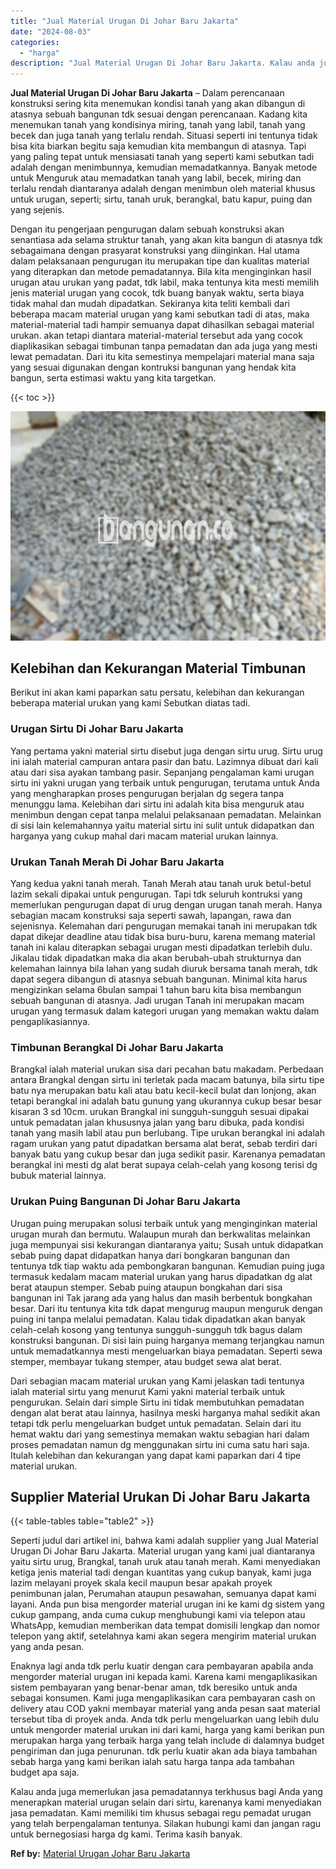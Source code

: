 ```yaml
---
title: "Jual Material Urugan Di Johar Baru Jakarta"
date: "2024-08-03"
categories: 
  - "harga"
description: "Jual Material Urugan Di Johar Baru Jakarta. Kalau anda juga memerlukan jasa pemadatannya terkhusus bagi Anda yang menerapkan material urugan selain dari sirt..."
---
```


**Jual Material Urugan Di Johar Baru Jakarta** – Dalam perencanaan konstruksi sering kita menemukan kondisi tanah yang akan dibangun di atasnya sebuah bangunan tdk sesuai dengan perencanaan. Kadang kita menemukan tanah yang kondisinya miring, tanah yang labil, tanah yang becek dan juga tanah yang terlalu rendah. Situasi seperti ini tentunya tidak bisa kita biarkan begitu saja kemudian kita membangun di atasnya. Tapi yang paling tepat untuk mensiasati tanah yang seperti kami sebutkan tadi adalah dengan menimbunnya, kemudian memadatkannya. Banyak metode untuk Menguruk atau memadatkan tanah yang labil, becek, miring dan terlalu rendah diantaranya adalah dengan menimbun oleh material khusus untuk urugan, seperti; sirtu, tanah uruk, berangkal, batu kapur, puing dan yang sejenis.

Dengan itu pengerjaan pengurugan dalam sebuah konstruksi akan senantiasa ada selama struktur tanah, yang akan kita bangun di atasnya tdk sebagaimana dengan prasyarat konstruksi yang diinginkan. Hal utama dalam pelaksanaan pengurugan itu merupakan tipe dan kualitas material yang diterapkan dan metode pemadatannya. Bila kita menginginkan hasil urugan atau urukan yang padat, tdk labil, maka tentunya kita mesti memilih jenis material urugan yang cocok, tdk buang banyak waktu, serta biaya tidak mahal dan mudah dipadatkan. Sekiranya kita teliti kembali dari beberapa macam material urugan yang kami sebutkan tadi di atas, maka material-material tadi hampir semuanya dapat dihasilkan sebagai material urukan. akan tetapi diantara material-material tersebut ada yang cocok diaplikasikan sebagai timbunan tanpa pemadatan dan ada juga yang mesti lewat pemadatan. Dari itu kita semestinya mempelajari material mana saja yang sesuai digunakan dengan kontruksi bangunan yang hendak kita bangun, serta estimasi waktu yang kita targetkan.

{{< toc >}}

![Jual Material Urugan Di Johar Baru Jakarta](/images/jual-urugan-20.png)

## Kelebihan dan Kekurangan Material Timbunan

Berikut ini akan kami paparkan satu persatu, kelebihan dan kekurangan beberapa material urukan yang kami Sebutkan diatas tadi.

### Urugan Sirtu Di Johar Baru Jakarta

Yang pertama yakni material sirtu disebut juga dengan sirtu urug. Sirtu urug ini ialah material campuran antara pasir dan batu. Lazimnya dibuat dari kali atau dari sisa ayakan tambang pasir. Sepanjang pengalaman kami urugan sirtu ini yakni urugan yang terbaik untuk pengurugan, terutama untuk Anda yang mengharapkan proses pengurugan berjalan dg segera tanpa menunggu lama. Kelebihan dari sirtu ini adalah kita bisa menguruk atau menimbun dengan cepat tanpa melalui pelaksanaan pemadatan. Melainkan di sisi lain kelemahannya yaitu material sirtu ini sulit untuk didapatkan dan harganya yang cukup mahal dari macam material urukan lainnya.

### Urukan Tanah Merah Di Johar Baru Jakarta

Yang kedua yakni tanah merah. Tanah Merah atau tanah uruk betul-betul lazim sekali dipakai untuk pengurugan. Tapi tdk seluruh kontruksi yang memerlukan pengurugan dapat di urug dengan urugan tanah merah. Hanya sebagian macam konstruksi saja seperti sawah, lapangan, rawa dan sejenisnya. Kelemahan dari pengurugan memakai tanah ini merupakan tdk dapat dikejar deadline atau tidak bisa buru-buru, karena memang material tanah ini kalau diterapkan sebagai urugan mesti dipadatkan terlebih dulu. Jikalau tidak dipadatkan maka dia akan berubah-ubah strukturnya dan kelemahan lainnya bila lahan yang sudah diuruk bersama tanah merah, tdk dapat segera dibangun di atasnya sebuah bangunan. Minimal kita harus mengizinkan selama 6bulan sampai 1 tahun baru kita bisa membangun sebuah bangunan di atasnya. Jadi urugan Tanah ini merupakan macam urugan yang termasuk dalam kategori urugan yang memakan waktu dalam pengaplikasiannya.

### Timbunan Berangkal Di Johar Baru Jakarta

Brangkal ialah material urukan sisa dari pecahan batu makadam. Perbedaan antara Brangkal dengan sirtu ini terletak pada macam batunya, bila sirtu tipe batu nya merupakan batu kali atau batu kecil-kecil bulat dan lonjong, akan tetapi berangkal ini adalah batu gunung yang ukurannya cukup besar besar kisaran 3 sd 10cm. urukan Brangkal ini sungguh-sungguh sesuai dipakai untuk pemadatan jalan khususnya jalan yang baru dibuka, pada kondisi tanah yang masih labil atau pun berlubang. Tipe urukan berangkal ini adalah ragam urukan yang patut dipadatkan bersama alat berat, sebab terdiri dari banyak batu yang cukup besar dan juga sedikit pasir. Karenanya pemadatan berangkal ini mesti dg alat berat supaya celah-celah yang kosong terisi dg bubuk material lainnya.

### Urukan Puing Bangunan Di Johar Baru Jakarta

Urugan puing merupakan solusi terbaik untuk yang menginginkan material urugan murah dan bermutu. Walaupun murah dan berkwalitas melainkan juga mempunyai sisi kekurangan diantaranya yaitu; Susah untuk didapatkan sebab puing dapat didapatkan hanya dari bongkaran bangunan dan tentunya tdk tiap waktu ada pembongkaran bangunan. Kemudian puing juga termasuk kedalam macam material urukan yang harus dipadatkan dg alat berat ataupun stemper. Sebab puing ataupun bongkahan dari sisa bangunan ini Tak jarang ada yang halus dan masih berbentuk bongkahan besar. Dari itu tentunya kita tdk dapat mengurug maupun menguruk dengan puing ini tanpa melalui pemadatan. Kalau tidak dipadatkan akan banyak celah-celah kosong yang tentunya sungguh-sungguh tdk bagus dalam konstruksi bangunan. Di sisi lain puing harganya memang terjangkau namun untuk memadatkannya mesti mengeluarkan biaya pemadatan. Seperti sewa stemper, membayar tukang stemper, atau budget sewa alat berat.

Dari sebagian macam material urukan yang Kami jelaskan tadi tentunya ialah material sirtu yang menurut Kami yakni material terbaik untuk pengurukan. Selain dari simple Sirtu ini tidak membutuhkan pemadatan dengan alat berat atau lainnya, hasilnya meski harganya mahal sedikit akan tetapi tdk perlu mengeluarkan budget untuk pemadatan. Selain dari itu hemat waktu dari yang semestinya memakan waktu sebagian hari dalam proses pemadatan namun dg menggunakan sirtu ini cuma satu hari saja. Itulah kelebihan dan kekurangan yang dapat kami paparkan dari 4 tipe material urukan.

## Supplier Material Urukan Di Johar Baru Jakarta

{{< table-tables table="table2" >}}

Seperti judul dari artikel ini, bahwa kami adalah supplier yang Jual Material Urugan Di Johar Baru Jakarta. Material urugan yang kami jual diantaranya yaitu sirtu urug, Brangkal, tanah uruk atau tanah merah. Kami menyediakan ketiga jenis material tadi dengan kuantitas yang cukup banyak, kami juga lazim melayani proyek skala kecil maupun besar apakah proyek penimbunan jalan, Perumahan ataupun pesawahan, semuanya dapat kami layani. Anda pun bisa mengorder material urugan ini ke kami dg sistem yang cukup gampang, anda cuma cukup menghubungi kami via telepon atau WhatsApp, kemudian memberikan data tempat domisili lengkap dan nomor telepon yang aktif, setelahnya kami akan segera mengirim material urukan yang anda pesan.

Enaknya lagi anda tdk perlu kuatir dengan cara pembayaran apabila anda mengorder material urugan ini kepada kami. Karena kami mengaplikasikan sistem pembayaran yang benar-benar aman, tdk beresiko untuk anda sebagai konsumen. Kami juga mengaplikasikan cara pembayaran cash on delivery atau COD yakni membayar material yang anda pesan saat material tersebut tiba di proyek anda. Anda tdk perlu mengeluarkan uang lebih dulu untuk mengorder material urukan ini dari kami, harga yang kami berikan pun merupakan harga yang terbaik harga yang telah include di dalamnya budget pengiriman dan juga penurunan. tdk perlu kuatir akan ada biaya tambahan sebab harga yang kami berikan ialah satu harga tanpa ada tambahan budget apa saja.

Kalau anda juga memerlukan jasa pemadatannya terkhusus bagi Anda yang menerapkan material urugan selain dari sirtu, karenanya kami menyediakan jasa pemadatan. Kami memiliki tim khusus sebagai regu pemadat urugan yang telah berpengalaman tentunya. Silakan hubungi kami dan jangan ragu untuk bernegosiasi harga dg kami. Terima kasih banyak.

**Ref by:** [Material Urugan Johar Baru Jakarta](https://id.wikipedia.org/wiki/Material)
